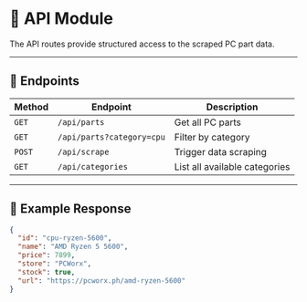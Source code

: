 # 🔗 API Module

The API routes provide structured access to the scraped PC part data.

---

## 📍 Endpoints

| Method | Endpoint | Description |
|---------|-----------|-------------|
| `GET` | `/api/parts` | Get all PC parts |
| `GET` | `/api/parts?category=cpu` | Filter by category |
| `POST` | `/api/scrape` | Trigger data scraping |
| `GET` | `/api/categories` | List all available categories |

---

## 🧱 Example Response
```json
{
  "id": "cpu-ryzen-5600",
  "name": "AMD Ryzen 5 5600",
  "price": 7899,
  "store": "PCWorx",
  "stock": true,
  "url": "https://pcworx.ph/amd-ryzen-5600"
}
```
